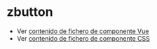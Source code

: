 # zbutton

 - Ver [contenido de fichero de componente Vue](./zbutton.vue)
 - Ver [contenido de fichero de componente CSS](./zbutton.scss)
